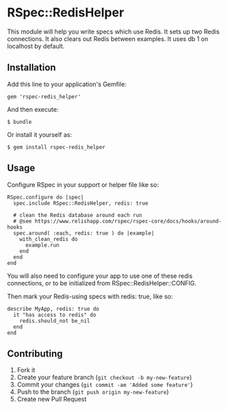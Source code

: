 # RSpec::RedisHelper

This module will help you write specs which use Redis.
It sets up two Redis connections.
It also clears out Redis between examples.
It uses db 1 on localhost by default.

## Installation

Add this line to your application's Gemfile:

    gem 'rspec-redis_helper'

And then execute:

    $ bundle

Or install it yourself as:

    $ gem install rspec-redis_helper

## Usage

Configure RSpec in your support or helper file like so:

    RSpec.configure do |spec|
      spec.include RSpec::RedisHelper, redis: true

      # clean the Redis database around each run
      # @see https://www.relishapp.com/rspec/rspec-core/docs/hooks/around-hooks
      spec.around( :each, redis: true ) do |example|
        with_clean_redis do
          example.run
        end
      end
    end

You will also need to configure your app to use one of these redis connections,
or to be initialized from RSpec::RedisHelper::CONFIG.

Then mark your Redis-using specs with redis: true, like so:

    describe MyApp, redis: true do
      it "has access to redis" do
        redis.should_not be_nil
      end
    end

## Contributing

1. Fork it
2. Create your feature branch (`git checkout -b my-new-feature`)
3. Commit your changes (`git commit -am 'Added some feature'`)
4. Push to the branch (`git push origin my-new-feature`)
5. Create new Pull Request
